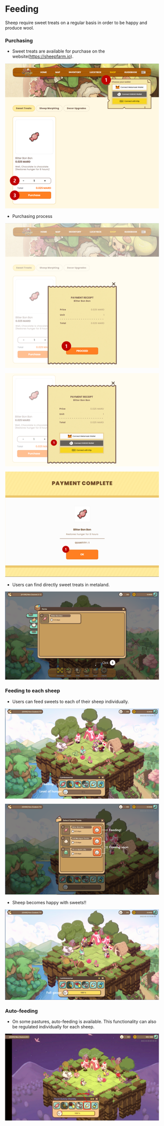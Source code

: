 # Feeding

Sheep require sweet treats on a regular basis in order to be happy and produce wool.

### Purchasing

* Sweet treats are available for purchase on the website(https://sheepfarm.io).

![](../../../.gitbook/assets/7.png)

* Purchasing process

![](../../../.gitbook/assets/8.png)

![](../../../.gitbook/assets/9.png)

![](../../../.gitbook/assets/10.png)

* Users can find directly sweet treats in metaland.

![](../../../.gitbook/assets/11.png)

### Feeding to each sheep

* Users can feed sweets to each of their sheep individually.

![](../../../.gitbook/assets/12.png)

![](../../../.gitbook/assets/13.png)

* Sheep becomes happy with sweets!!

![](../../../.gitbook/assets/14.png)

### Auto-feeding

* On some pastures, auto-feeding is available. This functionality can also be regulated individually for each sheep.

![](<../../../.gitbook/assets/6-1. autofeeding.png>)
